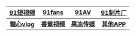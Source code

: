 | [**91短视频**](https://dsp.aff007.fun/aff-gxv7Y) | [**91fans**](https://fans.app002.live/aff-dzhi) | [**91AV**](https://mv.aff007.fun/chan-1383/aff-bwA59) | [**91制片厂**](https://zpc.aff007.fun/?code=rSj&amp) |
|:-----------------:|:---------------------:|:----------------------:|:---------------------------:|
| [**糖心vlog**](https://txoxpvdbas.com/?_c=ofrr2tx)  | [**香蕉视频**](https://ZBMXKF.xjxj.tv/?inviteCode=ZBMXKF)  |[**果冻传媒**](https://gd.app002.live/?code=cWK&amp)|[**其他APP**](https://www.123pan.com/s/I1VlVv-Rwjy.html)|
